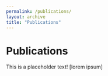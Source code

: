 ```yaml
---
permalink: /publications/
layout: archive
title: "Publications"
---
```


# Publications

This is a placeholder text! [lorem ipsum]